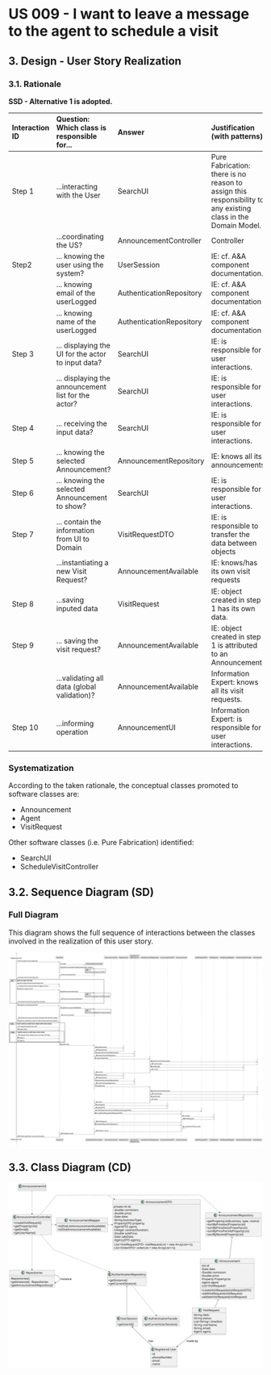 # US 009 -  I want to leave a message to the agent to schedule a visit
## 3. Design - User Story Realization

### 3.1. Rationale

**SSD - Alternative 1 is adopted.**

| Interaction ID | Question: Which class is responsible for...          | Answer                 | Justification (with patterns)                                                                                 |
|:---------------|:-----------------------------------------------------|:-----------------------|:--------------------------------------------------------------------------------------------------------------|
| Step 1  		     | 	...interacting with the User                        | SearchUI               | Pure Fabrication: there is no reason to assign this responsibility to any existing class in the Domain Model. |
|                | ...coordinating the US?	                             | AnnouncementController | Controller                                                                                                    |
| Step2 		       | ... knowing the user using the system?               | UserSession            | IE: cf. A&A component documentation.                                                                          |
|                | ... knowing email of the userLogged                  | AuthenticationRepository | IE: cf. A&A component documentation |
|                | ... knowing name of the userLogged                   | AuthenticationRepository | IE: cf. A&A component documentation |
| Step 3  		     | 	... displaying the UI for the actor to input data?  | SearchUI               | IE: is responsible for user interactions.                                                                     |
| 		             | 	... displaying the announcement list for the actor? | SearchUI               | IE: is responsible for user interactions.                                                                     |
| Step 4  		     | 	... receiving the input data?                       | SearchUI               | IE: is responsible for user interactions.                                                                     |
| Step 5	 		     | ... knowing the selected Announcement?               | AnnouncementRepository | IE: knows all its announcements                                                                               |
| Step 6		       | 	... knowing the selected Announcement to show?      | SearchUI               | IE: is responsible for user interactions.                                                                     |
| Step 7         | ... contain the information from UI to Domain | VisitRequestDTO | IE: is responsible to transfer the data between objects |
|                | ...instantiating a new Visit Request?		              | AnnouncementAvailable  | IE: knows/has its own visit requests                                                                          |
| Step 8		       | 	...saving inputed data                              | VisitRequest           | IE: object created in step 1 has its own data.                                                                |
| Step 9  		     | 	... saving the visit request?                       | AnnouncementAvailable  | IE: object created in step 1 is attributed to an Announcement                                                 |
|                | ...validating all data (global validation)?          | AnnouncementAvailable  | Information Expert: knows all its visit requests.                                                             | 
| Step 10  		    | ...informing operation                               | AnnouncementUI         | Information Expert: is responsible for user interactions.                                                     |

### Systematization ##
According to the taken rationale, the conceptual classes promoted to software classes are:

* Announcement
* Agent
* VisitRequest


Other software classes (i.e. Pure Fabrication) identified:
* SearchUI
* ScheduleVisitController

## 3.2. Sequence Diagram (SD)

###  Full Diagram

This diagram shows the full sequence of interactions between the classes involved in the realization of this user story.

![Sequence Diagram - Full](svg/us009-sequence-diagram-full.svg)


## 3.3. Class Diagram (CD)

![Class Diagram](svg/us009-class-diagram.svg)